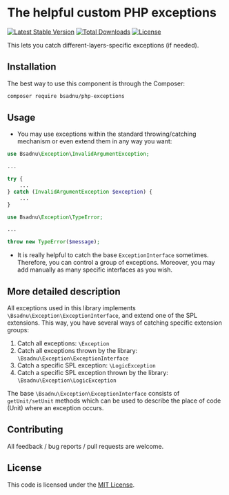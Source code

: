 # The helpful custom PHP exceptions

[![Latest Stable Version](https://poser.pugx.org/bsadnu/php-exceptions/v/stable)](https://packagist.org/packages/bsadnu/helpers-box) 
[![Total Downloads](https://poser.pugx.org/bsadnu/php-exceptions/downloads)](https://packagist.org/packages/bsadnu/helpers-box) 
[![License](https://poser.pugx.org/bsadnu/php-exceptions/license)](https://packagist.org/packages/bsadnu/helpers-box)

This lets you catch different-layers-specific exceptions (if needed).

## Installation

The best way to use this component is through the Composer:

```BASH
composer require bsadnu/php-exceptions
```

## Usage

- You may use exceptions within the standard throwing/catching mechanism or even extend them in any way you want:

```php
use Bsadnu\Exception\InvalidArgumentException;

...

try {
    ...
} catch (InvalidArgumentException $exception) {
    ...
} 
```

```php
use Bsadnu\Exception\TypeError;

...

throw new TypeError($message);
```

- It is really helpful to catch the base `ExceptionInterface` sometimes. Therefore, you can control a group of exceptions. Moreover, you may add manually as many specific interfaces as you wish. 

## More detailed description

All exceptions used in this library implements `\Bsadnu\Exception\ExceptionInterface`, and extend one of the SPL extensions. This way, you have several ways of catching specific extension groups:
1. Catch all exceptions: `\Exception`
2. Catch all exceptions thrown by the library:
`\Bsadnu\Exception\ExceptionInterface`
3. Catch a specific SPL exception: `\LogicException`
4. Catch a specific SPL exception thrown by the library:
`\Bsadnu\Exception\LogicException`

The base `\Bsadnu\Exception\ExceptionInterface` consists of `getUnit/setUnit` methods which can be used to describe the place of code (Unit) where an exception occurs.

## Contributing

All feedback / bug reports / pull requests are welcome.

## License

This code is licensed under the [MIT License](LICENSE).

